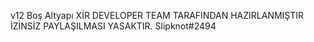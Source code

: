 v12 Boş Altyapı 
XİR DEVELOPER TEAM TARAFINDAN HAZIRLANMIŞTIR İZİNSİZ PAYLAŞILMASI YASAKTIR.
Slipknot#2494

